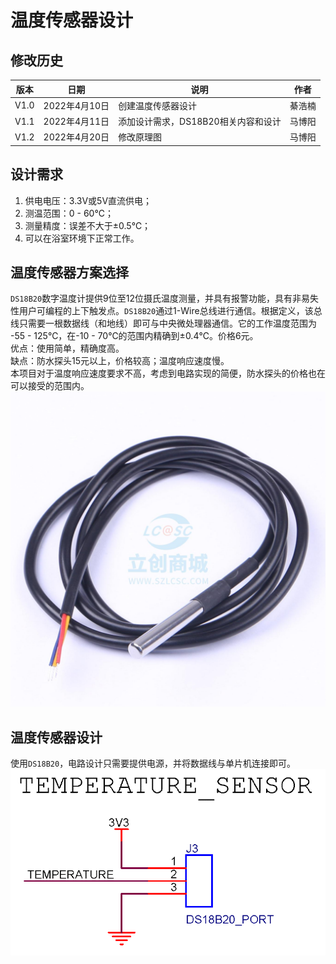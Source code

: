 # 温度传感器设计  

## 修改历史  
|版本|日期|说明|作者|  
|----|----|----|----|  
|V1.0|2022年4月10日|创建温度传感器设计|綦浩楠|  
|V1.1|2022年4月11日|添加设计需求，DS18B20相关内容和设计|马博阳|  
|V1.2|2022年4月20日|修改原理图|马博阳|  

## 设计需求  
1. 供电电压：3.3V或5V直流供电；  
2. 测温范围：0 - 60℃；  
3. 测量精度：误差不大于±0.5℃；  
4. 可以在浴室环境下正常工作。  

## 温度传感器方案选择  
`DS18B20`数字温度计提供9位至12位摄氏温度测量，并具有报警功能，具有非易失性用户可编程的上下触发点。`DS18B20`通过1-Wire总线进行通信。根据定义，该总线只需要一根数据线（和地线）即可与中央微处理器通信。它的工作温度范围为 -55 - 125℃，在-10 - 70℃的范围内精确到±0.4℃。价格6元。  
优点：使用简单，精确度高。  
缺点：防水探头15元以上，价格较高；温度响应速度慢。  
本项目对于温度响应速度要求不高，考虑到电路实现的简便，防水探头的价格也在可以接受的范围内。  
![TemperatureSensor](../../../Image/TemperatureSensor.jpg)  

## 温度传感器设计  
使用`DS18B20`，电路设计只需要提供电源，并将数据线与单片机连接即可。  
![TemperatureSensor_Schematic](../../../Image/TemperatureSensor_Schematic.png)  
